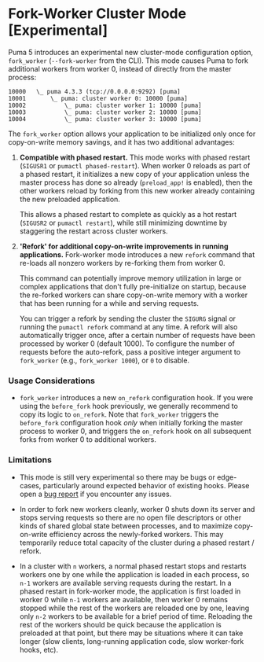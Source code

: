 # Fork-Worker Cluster Mode [Experimental]

Puma 5 introduces an experimental new cluster-mode configuration option, `fork_worker` (`--fork-worker` from the CLI). This mode causes Puma to fork additional workers from worker 0, instead of directly from the master process:

```
10000   \_ puma 4.3.3 (tcp://0.0.0.0:9292) [puma]
10001       \_ puma: cluster worker 0: 10000 [puma]
10002           \_ puma: cluster worker 1: 10000 [puma]
10003           \_ puma: cluster worker 2: 10000 [puma]
10004           \_ puma: cluster worker 3: 10000 [puma]
```

The `fork_worker` option allows your application to be initialized only once for copy-on-write memory savings, and it has two additional advantages:

1. **Compatible with phased restart.** This mode works with phased restart (`SIGUSR1` or `pumactl phased-restart`). When worker 0 reloads as part of a phased restart, it initializes a new copy of your application unless the master process has done so already (`preload_app!` is enabled), then the other workers reload by forking from this new worker already containing the new preloaded application.

   This allows a phased restart to complete as quickly as a hot restart (`SIGUSR2` or `pumactl restart`), while still minimizing downtime by staggering the restart across cluster workers.

2. **'Refork' for additional copy-on-write improvements in running applications.** Fork-worker mode introduces a new `refork` command that re-loads all nonzero workers by re-forking them from worker 0.

   This command can potentially improve memory utilization in large or complex applications that don't fully pre-initialize on startup, because the re-forked workers can share copy-on-write memory with a worker that has been running for a while and serving requests.

   You can trigger a refork by sending the cluster the `SIGURG` signal or running the `pumactl refork` command at any time. A refork will also automatically trigger once, after a certain number of requests have been processed by worker 0 (default 1000). To configure the number of requests before the auto-refork, pass a positive integer argument to `fork_worker` (e.g., `fork_worker 1000`), or `0` to disable.

### Usage Considerations

- `fork_worker` introduces a new `on_refork` configuration hook. If you were using the `before_fork` hook previously, we generally recommend to copy its logic to `on_refork`. Note that `fork_worker` triggers the `before_fork` configuration hook *only* when initially forking the master process to worker 0, and triggers the `on_refork` hook on all subsequent forks from worker 0 to additional workers.

### Limitations

- This mode is still very experimental so there may be bugs or edge-cases, particularly around expected behavior of existing hooks. Please open a [bug report](https://github.com/puma/puma/issues/new?template=bug_report.md) if you encounter any issues.

- In order to fork new workers cleanly, worker 0 shuts down its server and stops serving requests so there are no open file descriptors or other kinds of shared global state between processes, and to maximize copy-on-write efficiency across the newly-forked workers. This may temporarily reduce total capacity of the cluster during a phased restart / refork.

- In a cluster with `n` workers, a normal phased restart stops and restarts workers one by one while the application is loaded in each process, so `n-1` workers are available serving requests during the restart. In a phased restart in fork-worker mode, the application is first loaded in worker 0 while `n-1` workers are available, then worker 0 remains stopped while the rest of the workers are reloaded one by one, leaving only `n-2` workers to be available for a brief period of time. Reloading the rest of the workers should be quick because the application is preloaded at that point, but there may be situations where it can take longer (slow clients, long-running application code, slow worker-fork hooks, etc).
